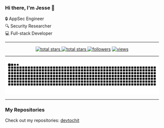 ### Hi there, I'm Jesse 👋

🔒 AppSec Engineer  
🔍 Security Researcher  
💻 Full-stack Developer  

---

<p align="center">
  <a href="https://github.com/devtochit?tab=repositories&sort=stargazers">
    <img alt="total stars" title="Total stars on GitHub" src="https://custom-icon-badges.herokuapp.com/badge/dynamic/json?logo=star&host=formatted-dynamic-badges.herokuapp.com&formatter=metric&style=for-the-badge&color=55960c&labelColor=488207&label=stars&query=$.stars&url=https://api.github-star-counter.workers.dev/user/devtochit"/>
  </a>
  <a href="https://github.com/devtochit?tab=repositories&sort=stargazers">
    <img alt="total stars" title="Total forks on GitHub" src="https://custom-icon-badges.herokuapp.com/badge/dynamic/json?logo=fork&host=formatted-dynamic-badges.herokuapp.com&formatter=metric&style=for-the-badge&color=ff0013&labelColor=ae1206&label=forks&query=$.forks&url=https://api.github-star-counter.workers.dev/user/devtochit"/>
  </a>
  <a href="https://github.com/devtochit?tab=followers">
    <img alt="followers" title="Follow me on Github" src="https://custom-icon-badges.herokuapp.com/github/followers/devtochit?color=236ad3&labelColor=1155ba&style=for-the-badge&logo=person-add&label=Follow&logoColor=white"/></a>
  <a href="https://github.com/devtochit/Simple-View-Counter">
    <img alt="views" title="GitHub profile views" src="https://komarev.com/ghpvc/?username=0-don&style=for-the-badge&color=lightgrey"/>
  </a>
</p>

---

![github contribution grid snake animation](https://raw.githubusercontent.com/0-don/0-don/output/github-contribution-grid-snake-dark.svg)

---

### My Repositories
Check out my repositories: [devtochit](https://github.com/devtochit)
